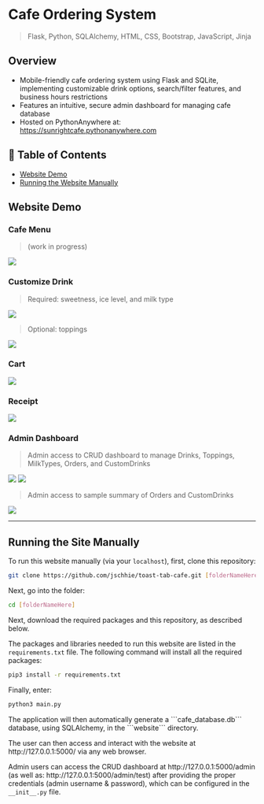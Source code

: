 # Cafe Ordering System

> Flask, Python,  SQLAlchemy, HTML, CSS, Bootstrap, JavaScript, Jinja

## Overview
* Mobile-friendly cafe ordering system using Flask and SQLite, implementing customizable drink options, search/filter features, and business hours restrictions
* Features an intuitive, secure admin dashboard for managing cafe database
* Hosted on PythonAnywhere at: https://sunrightcafe.pythonanywhere.com

## 🔖 Table of Contents
* [Website Demo](https://github.com/jschhie/toast-tab-cafe/blob/main/README.md#website-demo)
* [Running the Website Manually](https://github.com/jschhie/toast-tab-cafe/blob/main/README.md#running-the-site-manually)

## Website Demo

### Cafe Menu
> (work in progress)
<img src="https://github.com/jschhie/toast-tab-cafe/blob/main/demos/searchbar-1.png">

### Customize Drink 
> Required: sweetness, ice level, and milk type
<img src="https://github.com/jschhie/toast-tab-cafe/blob/main/demos/updated-modal-1.png">

> Optional: toppings
<img src="https://github.com/jschhie/toast-tab-cafe/blob/main/demos/updated-modal-2.png">

### Cart 
<img src="https://github.com/jschhie/toast-tab-cafe/blob/main/demos/updated-cart-2.png">

### Receipt
<img src="https://github.com/jschhie/toast-tab-cafe/blob/main/demos/receipt-1.png">

### Admin Dashboard
> Admin access to CRUD dashboard to manage Drinks, Toppings, MilkTypes, Orders, and CustomDrinks
<img src="https://github.com/jschhie/toast-tab-cafe/blob/main/demos/admin-view-1.png">
<img src="https://github.com/jschhie/toast-tab-cafe/blob/main/demos/admin-view-3-edit.png">

> Admin access to sample summary of Orders and CustomDrinks
<img src="https://github.com/jschhie/toast-tab-cafe/blob/main/demos/admin-view-2-summary.png">

<hr>

## Running the Site Manually
To run this website manually (via your ```localhost```), first, clone this repository:
```bash 
git clone https://github.com/jschhie/toast-tab-cafe.git [folderNameHere]
```

Next, go into the folder: 

```bash 
cd [folderNameHere]
```

Next, download the required packages and this repository, as described below.

The packages and libraries needed to run this website are listed in the ```requirements.txt``` file. 
The following command will install all the required packages:

```bash
pip3 install -r requirements.txt
```

Finally, enter:

```bash
python3 main.py
```

<p>The application will then automatically generate a ```cafe_database.db``` database, using SQLAlchemy, in the ```website``` directory.</p>

<p>The user can then access and interact with the website at http://127.0.0.1:5000/ via any web browser. </p>

<p>Admin users can access the CRUD dashboard at http://127.0.0.1:5000/admin (as well as: http://127.0.0.1:5000/admin/test) after providing the proper credentials (admin username & password), which can be configured in the <code>__init__.py</code> file.</p>
